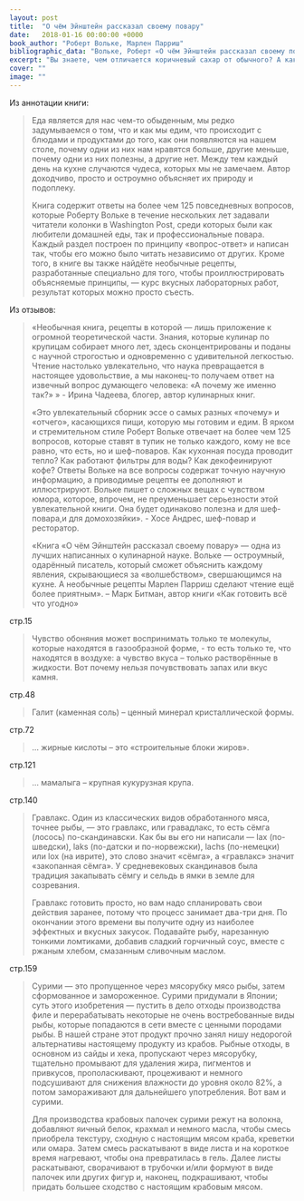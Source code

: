 ```yaml
---
layout: post
title:  "О чём Эйнштейн рассказал своему повару"
date:   2018-01-16 00:00:00 +0000
book_author: "Роберт Вольке, Марлен Парриш"
bibliographic_data: "Вольке, Роберт «О чём Эйнштейн рассказал своему повару» / Роберт Вольке, Марлен Парриш; пер. с англ. В. Артюха. — 2-е изд. — М.: Манн, Иванов и Фербер, 2015. — 320 с."
excerpt: "Вы знаете, чем отличается коричневый сахар от обычного? А как приготовить гравлакс и что это такое вообще? Чем отличается обычная поваренная соль от других видов соли, которые употребляют в пищу? – Ответы на эти и другие вопросы вы узнаете из этой книги."
cover: ""
image: ""
---
```


Из аннотации книги:

> Еда является для нас чем-то обыденным, мы редко задумываемся о том, что и как мы едим, что происходит с блюдами и продуктами до того, как они появляются на нашем столе, почему одни из них нам нравятся больше, другие меньше, почему одни из них полезны, а другие нет. Между тем каждый день на кухне случаются чудеса, которых мы не замечаем. Автор доходчиво, просто и остроумно объясняет их природу и подоплеку.
>
> Книга содержит ответы на более чем 125 повседневных вопросов, которые Роберту Вольке в течение нескольких лет задавали читатели колонки в Washington Post, среди которых были как любители домашней еды, так и профессиональные повара. Каждый раздел построен по принципу «вопрос-ответ» и написан так, чтобы его можно было читать независимо от других. Кроме того, в книге вы также найдёте необычные рецепты, разработанные специально для того, чтобы проиллюстрировать объясняемые принципы, — курс вкусных лабораторных работ, результат которых можно просто съесть.

Из отзывов:

> «Необычная книга, рецепты в которой — лишь приложение к огромной теоретической части. Знания, которые кулинар по крупицам собирает много лет, здесь сконцентрированы и поданы с научной строгостью и одновременно с удивительной легкостью. Чтение настолько увлекательно, что наука превращается в настоящее удовольствие, а мы наконец-то получаем ответ на извечный вопрос думающего человека: «А почему же именно так?» » - Ирина Чадеева, блогер, автор кулинарных книг.
>
> «Это увлекательный сборник эссе о самых разных «почему» и «отчего», касающихся пищи, которую мы готовим и едим. В ярком и стремительном стиле Роберт Вольке отвечает на более чем 125 вопросов, которые ставят в тупик не только каждого, кому не все равно, что есть, но и шеф-поваров. Как кухонная посуда проводит тепло? Как работают фильтры для воды? Как декофеинируют кофе? Ответы Вольке на все вопросы содержат точную научную информацию, а приводимые рецепты ее дополняют и иллюстрируют. Вольке пишет о сложных вещах с чувством юмора, которое, впрочем, не преуменьшает серьезности этой увлекательной книги. Она будет одинаково полезна и для шеф-повара,и для домохозяйки». - Хосе Андрес, шеф-повар и ресторатор.
>
> «Книга «О чём Эйнштейн рассказал своему повару» — одна из лучших написанных о кулинарной науке. Вольке — остроумный, одарённый писатель, который сможет объяснить каждому явления, скрывающиеся за «волшебством», свершающимся на кухне. А необычные рецепты Марлен Парриш сделают чтение ещё более приятным». – Марк Битман, автор книги «Как готовить всё что угодно»

стр.15

> Чувство обоняния может воспринимать только те молекулы, которые находятся в газообразной форме, - то есть только те, что находятся в воздухе: а чувство вкуса – только растворённые в жидкости. Вот почему нельзя почувствовать запах или вкус камня.

стр.48

> Галит (каменная соль) – ценный минерал кристаллической формы.

стр.72

> … жирные кислоты – это «строительные блоки жиров».

стр.121

> … мамалыга – крупная кукурузная крупа.

стр.140

> Гравлакс. Один из классических видов обработанного мяса, точнее рыбы, — это гравлакс, или гравадлакс, то есть сёмга (лосось) по-скандинавски. Как бы вы его ни написали — lax (по-шведски), laks (по-датски и по-норвежски), lachs (по-немецки) или lох (на иврите), это слово значит «сёмга», а «гравлакс» значит «закопанная сёмга». У средневековых скандинавов была традиция закапывать сёмгу и сельдь в ямки в земле для созревания.
>
> Гравлакс готовить просто, но вам надо спланировать свои действия заранее, потому что процесс занимает два-три дня. По окончании этого времени вы получите одну из наиболее эффектных и вкусных закусок. Подавайте рыбу, нарезанную тонкими ломтиками, добавив сладкий горчичный соус, вместе с ржаным хлебом, смазанным сливочным маслом.

стр.159

> Сурими — это пропущенное через мясорубку мясо рыбы, затем сформованное и замороженное. Сурими придумали в Японии; суть этого изобретения — пустить в дело отходы производства филе и перерабатывать некоторые не очень востребованные виды рыбы, которые попадаются в сети вместе с ценными породами рыбы. В нашей стране этот продукт прочно занял нишу недорогой альтернативы настоящему продукту из крабов. Рыбные отходы, в основном из сайды и хека, пропускают через мясорубку, тщательно промывают для удаления жира, пигментов и привкусов, прополаскивают, процеживают и немного подсушивают для снижения влажности до уровня около 82%, а потом замораживают для дальнейшего употребления. Вот вам и сурими.
>
> Для производства крабовых палочек сурими режут на волокна, добавляют яичный белок, крахмал и немного масла, чтобы смесь приобрела текстуру, сходную с настоящим мясом краба, креветки или омара. Затем смесь раскатывают в виде листа и на короткое время нагревают, чтобы она превратилась в гель. Далее листы раскатывают, сворачивают в трубочки и/или формуют в виде палочек или других фигур и, наконец, подкрашивают, чтобы придать большее сходство с настоящим крабовым мясом.
